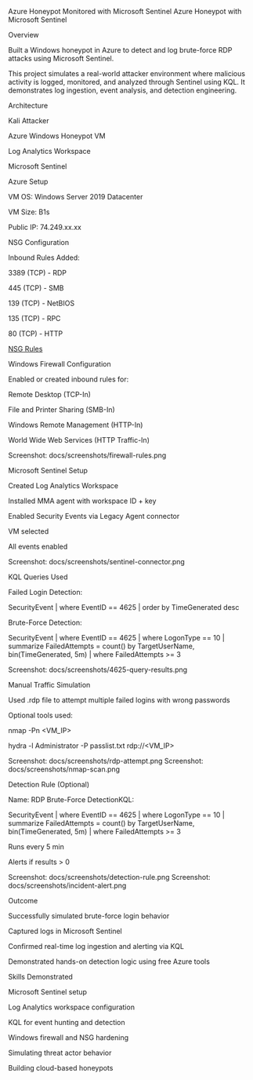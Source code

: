Azure Honeypot Monitored with Microsoft Sentinel
Azure Honeypot with Microsoft Sentinel

Overview

Built a Windows honeypot in Azure to detect and log brute-force RDP attacks using Microsoft Sentinel.

This project simulates a real-world attacker environment where malicious activity is logged, monitored, and analyzed through Sentinel using KQL. It demonstrates log ingestion, event analysis, and detection engineering.

Architecture

Kali Attacker
    
Azure Windows Honeypot VM
     
Log Analytics Workspace
    
Microsoft Sentinel

Azure Setup

VM OS: Windows Server 2019 Datacenter

VM Size: B1s

Public IP: 74.249.xx.xx

NSG Configuration

Inbound Rules Added:

3389 (TCP) - RDP

445 (TCP) - SMB

139 (TCP) - NetBIOS

135 (TCP) - RPC

80 (TCP) - HTTP

[NSG Rules](docs/screenshots/NSG-Rules.png)

Windows Firewall Configuration

Enabled or created inbound rules for:

Remote Desktop (TCP-In)

File and Printer Sharing (SMB-In)

Windows Remote Management (HTTP-In)

World Wide Web Services (HTTP Traffic-In)

Screenshot: docs/screenshots/firewall-rules.png

Microsoft Sentinel Setup

Created Log Analytics Workspace

Installed MMA agent with workspace ID + key

Enabled Security Events via Legacy Agent connector

VM selected

All events enabled

Screenshot: docs/screenshots/sentinel-connector.png

KQL Queries Used

Failed Login Detection:

SecurityEvent
| where EventID == 4625
| order by TimeGenerated desc

Brute-Force Detection:

SecurityEvent
| where EventID == 4625
| where LogonType == 10
| summarize FailedAttempts = count() by TargetUserName, bin(TimeGenerated, 5m)
| where FailedAttempts >= 3

Screenshot: docs/screenshots/4625-query-results.png

Manual Traffic Simulation

Used .rdp file to attempt multiple failed logins with wrong passwords

Optional tools used:

nmap -Pn <VM_IP>

hydra -l Administrator -P passlist.txt rdp://<VM_IP>

Screenshot: docs/screenshots/rdp-attempt.png
Screenshot: docs/screenshots/nmap-scan.png

Detection Rule (Optional)

Name: RDP Brute-Force DetectionKQL:

SecurityEvent
| where EventID == 4625
| where LogonType == 10
| summarize FailedAttempts = count() by TargetUserName, bin(TimeGenerated, 5m)
| where FailedAttempts >= 3

Runs every 5 min

Alerts if results > 0

Screenshot: docs/screenshots/detection-rule.png
Screenshot: docs/screenshots/incident-alert.png

Outcome

Successfully simulated brute-force login behavior

Captured logs in Microsoft Sentinel

Confirmed real-time log ingestion and alerting via KQL

Demonstrated hands-on detection logic using free Azure tools

Skills Demonstrated

Microsoft Sentinel setup

Log Analytics workspace configuration

KQL for event hunting and detection

Windows firewall and NSG hardening

Simulating threat actor behavior

Building cloud-based honeypots
